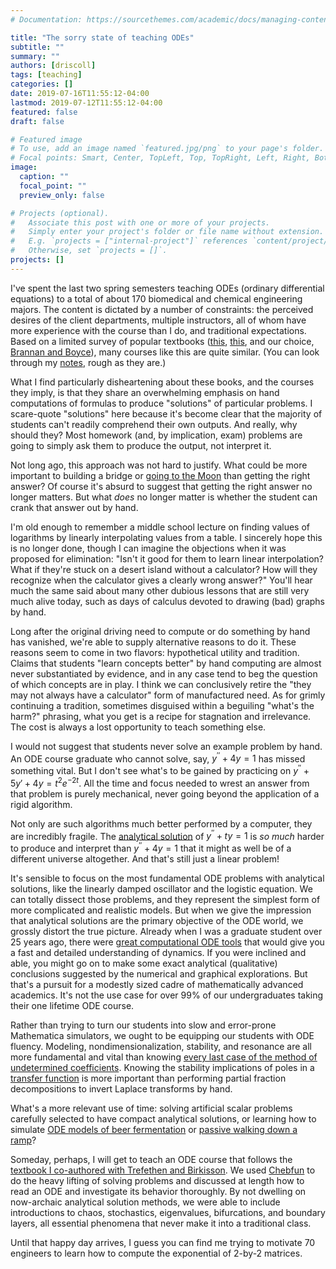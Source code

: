 ```yaml
---
# Documentation: https://sourcethemes.com/academic/docs/managing-content/

title: "The sorry state of teaching ODEs"
subtitle: ""
summary: ""
authors: [driscoll]
tags: [teaching]
categories: []
date: 2019-07-16T11:55:12-04:00
lastmod: 2019-07-12T11:55:12-04:00
featured: false
draft: false

# Featured image
# To use, add an image named `featured.jpg/png` to your page's folder.
# Focal points: Smart, Center, TopLeft, Top, TopRight, Left, Right, BottomLeft, Bottom, BottomRight.
image:
  caption: ""
  focal_point: ""
  preview_only: false

# Projects (optional).
#   Associate this post with one or more of your projects.
#   Simply enter your project's folder or file name without extension.
#   E.g. `projects = ["internal-project"]` references `content/project/deep-learning/index.md`.
#   Otherwise, set `projects = []`.
projects: []
---
```

I've spent the last two spring semesters teaching ODEs (ordinary differential equations) to a total of about 170 biomedical and chemical engineering majors. The content is dictated by a number of constraints: the perceived desires of the client departments, multiple instructors, all of whom have more experience with the course than I do, and traditional expectations. Based on a limited survey of popular textbooks ([this](https://www.amazon.com/Differential-Equations-Engineers-David-Kalbaugh/dp/1498798810), [this](https://www.amazon.com/Engineering-Differential-Equations-Theory-Applications/dp/1441979182), and our choice, [Brannan and Boyce](https://www.amazon.com/Differential-Equations-Introduction-Methods-Applications/dp/1118531779)), many courses like this are quite similar. (You can look through my [notes](https://tobydriscoll.net/udmath305/notes.html), rough as they are.)

What I find particularly disheartening about these books, and the courses they imply, is that they share an overwhelming emphasis on hand computations of formulas to produce "solutions" of particular problems. I scare-quote "solutions" here because it's become clear that the majority of students can't readily comprehend their own outputs. And really, why should they? Most homework (and, by implication, exam) problems are going to simply ask them to produce the output, not interpret it. 

Not long ago, this approach was not hard to justify. What could be more important to building a bridge or [going to the Moon](https://www.bbc.co.uk/programmes/w13xttx2) than getting the right answer? Of course it's absurd to suggest that getting the right answer no longer matters. But what *does* no longer matter is whether the student can crank that answer out by hand. 

I'm old enough to remember a middle school lecture on finding values of logarithms by linearly interpolating values from a table. I sincerely hope this is no longer done, though I can imagine the objections when it was proposed for elimination: "Isn't it good for them to learn linear interpolation? What if they're stuck on a desert island without a calculator? How will they recognize when the calculator gives a clearly wrong answer?" You'll hear much the same said about many other dubious lessons that are still very much alive today, such as days of calculus devoted to drawing (bad) graphs by hand. 

Long after the original driving need to compute or do something by hand has vanished, we're able to supply alternative reasons to do it. These reasons seem to come in two flavors: hypothetical utility and tradition. Claims that students "learn concepts better" by hand computing are almost never substantiated by evidence, and in any case tend to beg the question of which concepts are in play. I think we can conclusively retire the "they may not always have a calculator" form of manufactured need. As for grimly continuing a tradition, sometimes disguised within a beguiling "what's the harm?" phrasing, what you get is a recipe for stagnation and irrelevance. The cost is always a lost opportunity to teach something else.  

I would not suggest that students never solve an example problem by hand. An ODE course graduate who cannot solve, say, $y^{\prime\prime} + 4y=1$ has missed something vital. But I don't see what's to be gained by practicing on $y^{\prime\prime} + 5y' + 4y=t^2e^{-2t}$. All the time and focus needed to wrest an answer from that problem is purely mechanical, never going beyond the application of a rigid algorithm. 

Not only are such algorithms much better performed by a computer, they are incredibly fragile. The [analytical solution](https://www.wolframalpha.com/input/?i=solve+y%27%27+%2B+t*y+%3D+1) of $y^{\prime\prime} + ty=1$ is *so much* harder to produce and interpret than $y^{\prime\prime} + 4y=1$ that it might as well be of a different universe altogether. And that's still just a linear problem! 

It's sensible to focus on the most fundamental ODE problems with analytical solutions, like the linearly damped oscillator and the logistic equation. We can totally dissect those problems, and they represent the simplest form of more complicated and realistic models. But when we give the impression that analytical solutions are the primary objective of the ODE world, we grossly distort the true picture. Already when I was a graduate student over 25 years ago, there were [great computational ODE tools](https://dsweb.siam.org/Software/dstool) that would give you a fast and detailed understanding of dynamics. If you were inclined and able, you might go on to make some exact analytical (qualitative) conclusions suggested by the numerical and graphical explorations. But that's a pursuit for a modestly sized cadre of mathematically advanced academics. It's not the use case for over 99% of our undergraduates taking their one lifetime ODE course. 

Rather than trying to turn our students into slow and error-prone Mathematica simulators, we ought to be equipping our students with ODE fluency. Modeling, nondimensionalization, stability, and resonance are all more fundamental and vital than knowing [every last case of the method of undetermined coefficients](http://tutorial.math.lamar.edu/Classes/DE/UndeterminedCoefficients.aspx). Knowing the stability implications of poles in a [transfer function](https://en.wikipedia.org/wiki/Transfer_function) is more important than performing partial fraction decompositions to invert Laplace transforms by hand. 

What's a more relevant use of time: solving artificial scalar problems carefully selected to have compact analytical solutions, or learning how to simulate [ODE models of beer fermentation](https://onlinelibrary.wiley.com/doi/abs/10.1002/j.2050-0416.1994.tb00830.x) or [passive walking down a ramp](https://www.ncbi.nlm.nih.gov/pubmed/10412391)? 

Someday, perhaps, I will get to teach an ODE course that follows the [textbook I co-authored with Trefethen and Birkisson](/project/explode/). We used [Chebfun](http://www.chebfun.org) to do the heavy lifting of solving problems and discussed at length how to read an ODE and investigate its behavior thoroughly. By not dwelling on now-archaic analytical solution methods, we were able to include introductions to chaos, stochastics, eigenvalues, bifurcations, and boundary layers, all essential phenomena that never make it into a traditional class. 

Until that happy day arrives, I guess you can find me trying to motivate 70 engineers to learn how to compute the exponential of 2-by-2 matrices. 

